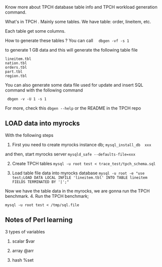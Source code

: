 

Know more about TPCH database table info
and TPCH workload generation command.


What's in TPCH .
Mainly some tables.
We have table: order, lineitem, etc. 

Each table get some columns.

How to generate these tables ? 
You can call 
`  dbgen -vf -s 1`

to generate 1 GB data and this will generate  the following 
table file 
```
lineitem.tbl
nation.tbl
orders.tbl
part.tbl
region.tbl
```


You can also generate some data file used for update and insert SQL command with the following command 
```
 dbgen -v -U 1 -s 1
```
For more, check this `dbgen --help` or the README in the TPCH repo


## LOAD data into myrocks

With the following steps
1.  First you need to create myrocks instance  db;
`mysql_install_db  xxx  `

and then, start myrocks server
`mysqld_safe --defaults-file=xxx`

2. Create TPCH tables 
`mysql -u root test < trace_test/tpch_schema.sql`


3.  Load table file data into myrocks database
`mysql -u root -e "use test;LOAD DATA LOCAL INFILE 'lineitem.tbl' INTO TABLE lineitem FIELDS TERMINATED BY '|';"`


Now we have the table data in the myrocks, we are gonna run the TPCH benchmark.
4. Run the TPCH  benchmark;

`mysql -u root test < /tmp/sql.file`



## Notes of Perl learning 
3 types of variables 
1. scalar 
$var
2. array
@arr

3. hash
%set




















